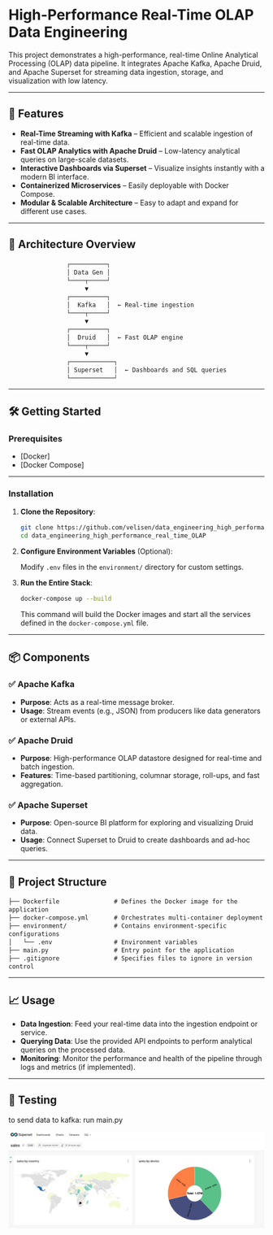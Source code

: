 
# High-Performance Real-Time OLAP Data Engineering

This project demonstrates a high-performance, real-time Online Analytical Processing (OLAP) data pipeline. It integrates Apache Kafka, Apache Druid, and Apache Superset for streaming data ingestion, storage, and visualization with low latency.

---

## 🚀 Features

- **Real-Time Streaming with Kafka** – Efficient and scalable ingestion of real-time data.
- **Fast OLAP Analytics with Apache Druid** – Low-latency analytical queries on large-scale datasets.
- **Interactive Dashboards via Superset** – Visualize insights instantly with a modern BI interface.
- **Containerized Microservices** – Easily deployable with Docker Compose.
- **Modular & Scalable Architecture** – Easy to adapt and expand for different use cases.

---

## 🧱 Architecture Overview

```
                ┌──────────┐
                │ Data Gen │
                └────┬─────┘
                     ▼
                ┌──────────┐
                │  Kafka   │  ← Real-time ingestion
                └────┬─────┘
                     ▼
                ┌──────────┐
                │  Druid   │  ← Fast OLAP engine
                └────┬─────┘
                     ▼
                ┌────────────┐
                │ Superset   │  ← Dashboards and SQL queries
                └────────────┘
```

---

## 🛠️ Getting Started

### Prerequisites

- [Docker]
- [Docker Compose]

---

### Installation

1. **Clone the Repository**:

   ```bash
   git clone https://github.com/velisen/data_engineering_high_performance_real_time_OLAP.git
   cd data_engineering_high_performance_real_time_OLAP
   ```

2. **Configure Environment Variables** (Optional):

   Modify `.env` files in the `environment/` directory for custom settings.

3. **Run the Entire Stack**:

   ```bash
   docker-compose up --build
   ```

   This command will build the Docker images and start all the services defined in the `docker-compose.yml` file.

---

## 📦 Components

### ✅ Apache Kafka

- **Purpose**: Acts as a real-time message broker.
- **Usage**: Stream events (e.g., JSON) from producers like data generators or external APIs.

### ✅ Apache Druid

- **Purpose**: High-performance OLAP datastore designed for real-time and batch ingestion.
- **Features**: Time-based partitioning, columnar storage, roll-ups, and fast aggregation.

### ✅ Apache Superset

- **Purpose**: Open-source BI platform for exploring and visualizing Druid data.
- **Usage**: Connect Superset to Druid to create dashboards and ad-hoc queries.

---

## 📂 Project Structure

```
├── Dockerfile               # Defines the Docker image for the application
├── docker-compose.yml       # Orchestrates multi-container deployment
├── environment/             # Contains environment-specific configurations
│   └── .env                 # Environment variables
├── main.py                  # Entry point for the application
├── .gitignore               # Specifies files to ignore in version control
```

---

## 📈 Usage

- **Data Ingestion**: Feed your real-time data into the ingestion endpoint or service.
- **Querying Data**: Use the provided API endpoints to perform analytical queries on the processed data.
- **Monitoring**: Monitor the performance and health of the pipeline through logs and metrics (if implemented).

---

## 🧪 Testing

to send data to kafka:
run main.py

<img src="superset.jpg">
